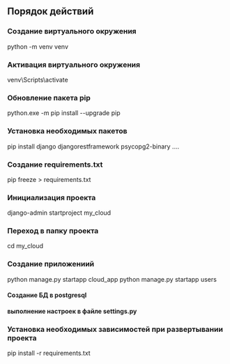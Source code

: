 ## Порядок действий
### Создание виртуального окружения
python -m venv venv

### Активация виртуального окружения
venv\Scripts\activate

### Обновление пакета pip
python.exe -m pip install --upgrade pip

### Установка необходимых пакетов
pip install django djangorestframework psycopg2-binary ....

### Создание requirements.txt
pip freeze > requirements.txt

### Инициализация проекта
django-admin startproject my_cloud

### Переход в папку проекта
cd my_cloud

### Создание приложениий
python manage.py startapp cloud_app
python manage.py startapp users

#### Создание БД в postgresql
#### выполнение настроек в файле settings.py

### Установка необходимых зависимостей при развертывании проекта
pip install -r requirements.txt